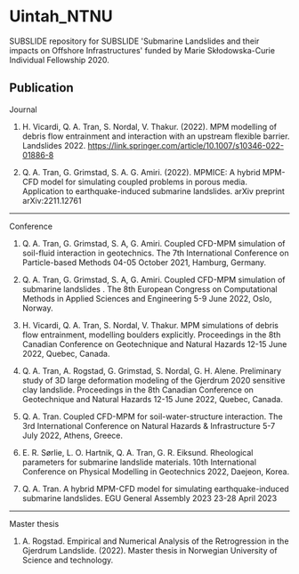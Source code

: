 # Uintah_NTNU
SUBSLIDE repository for SUBSLIDE 'Submarine Landslides and their impacts on Offshore Infrastructures' funded by Marie Skłodowska-Curie Individual Fellowship 2020.

Publication
----------------------------------
Journal
1. H. Vicardi, Q. A. Tran, S. Nordal, V. Thakur. (2022). MPM modelling of debris flow entrainment and interaction with an upstream flexible barrier. Landslides 2022. https://link.springer.com/article/10.1007/s10346-022-01886-8

2. Q. A. Tran, G. Grimstad, S. A. G. Amiri. (2022). MPMICE: A hybrid MPM-CFD model for simulating coupled problems in porous media. Application to earthquake-induced submarine landslides. arXiv preprint arXiv:2211.12761
-----------------------------------
Conference
1. Q. A. Tran, G. Grimstad, S. A, G. Amiri. Coupled CFD-MPM simulation of soil-fluid interaction in geotechnics. The 7th International Conference on Particle-based Methods 04-05 October 2021, Hamburg, Germany.

2. Q. A. Tran, G. Grimstad, S. A, G. Amiri. Coupled CFD-MPM simulation of submarine landslides . The 8th European Congress on Computational Methods in Applied Sciences and Engineering 5-9 June 2022, Oslo, Norway.

3. H. Vicardi, Q. A. Tran, S. Nordal, V. Thakur. MPM simulations of debris flow entrainment, modelling boulders explicitly.  Proceedings in the 8th Canadian Conference on Geotechnique and Natural Hazards 12-15 June 2022, Quebec, Canada.
 
4. Q. A. Tran, A. Rogstad, G. Grimstad, S. Nordal, G. H. Alene. Preliminary study of 3D large deformation modeling of the Gjerdrum 2020 sensitive clay landslide.  Proceedings in the 8th Canadian Conference on Geotechnique and Natural Hazards 12-15 June 2022, Quebec, Canada.

5. Q. A. Tran. Coupled CFD-MPM for soil-water-structure interaction. The 3rd International Conference on Natural Hazards & Infrastructure  5-7 July 2022, Athens, Greece.

6. E. R. Sørlie, L. O. Hartnik, Q. A. Tran, G. R. Eiksund. Rheological parameters for submarine landslide materials. 10th International Conference on Physical Modelling in Geotechnics 2022, Daejeon, Korea.

7. Q. A. Tran. A hybrid MPM-CFD model for simulating earthquake-induced submarine landslides. EGU General Assembly 2023 23-28 April 2023
-----------------------------------
Master thesis
1. A. Rogstad. Empirical and Numerical Analysis of the Retrogression in the Gjerdrum Landslide. (2022). Master thesis in Norwegian University of Science and technology.
